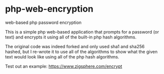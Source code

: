 # php-web-encryption
web-based php password encryption

This is a simple php web-based application that prompts for a password (or text) and encrypts it using all of the built-in php hash algorithms.

The original code was indeed forked and only used sha1 and sha256 hashed, but I re-wrote it to use all of the algorithms to show what the given
text would look like using all of the php hash algorithms.

Test out an example: https://www.zigsphere.com/encrypt

